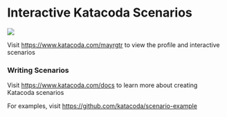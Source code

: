 # Interactive Katacoda Scenarios

[![](http://shields.katacoda.com/katacoda/mayrgtr/count.svg)](https://www.katacoda.com/mayrgtr "Get your profile on Katacoda.com")

Visit https://www.katacoda.com/mayrgtr to view the profile and interactive scenarios

### Writing Scenarios
Visit https://www.katacoda.com/docs to learn more about creating Katacoda scenarios

For examples, visit https://github.com/katacoda/scenario-example
